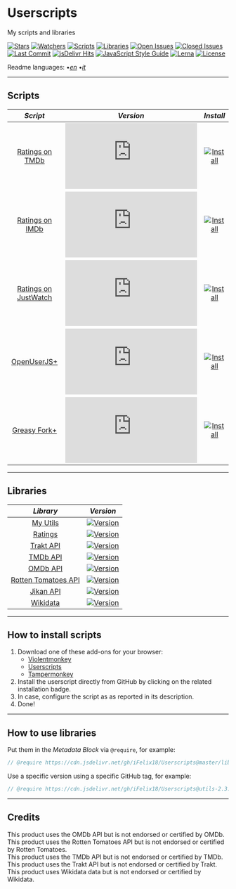 # Userscripts

My scripts and libraries

[![Stars][stars-badge]][stars-link]
[![Watchers][watchers-badge]][watchers-link]
[![Scripts][scripts-badge]][scripts-link]
[![Libraries][libraries-badge]][libraries-link]
[![Open Issues][open-issues-badge]][open-issues-link]
[![Closed Issues][closed-issues-badge]][closed-issues-link]
[![Last Commit][last-commit-badge]][last-commit-link]
[![jsDelivr Hits][jsdelivr-hits-badge]][jsdelivr-hits-link]
[![JavaScript Style Guide][style-guide-badge]][style-guide-link]
[![Lerna][lerna-badge]][lerna-link]
[![License][license-badge]][license-link]

Readme languages:
•[_en_][readme-en]
•[_it_][readme-it]

---

## Scripts

|                     _Script_                      |                      _Version_                      |                         _Install_                          |
| :-----------------------------------------------: | :-------------------------------------------------: | :--------------------------------------------------------: |
|      [Ratings on TMDb][ratings-on-tmdb-link]      |   [![Version][ratings-on-tmdb-version]][scripts]    |   [![Install][install-badge]][ratings-on-tmdb-download]    |
|      [Ratings on IMDb][ratings-on-imdb-link]      |   [![Version][ratings-on-imdb-version]][scripts]    |   [![Install][install-badge]][ratings-on-imdb-download]    |
| [Ratings on JustWatch][ratings-on-justwatch-link] | [![Version][ratings-on-justwatch-version]][scripts] | [![Install][install-badge]][ratings-on-justwatch-download] |
|        [OpenUserJS+][openuserjs-plus-link]        |   [![Version][openuserjs-plus-version]][scripts]    |   [![Install][install-badge]][openuserjs-plus-download]    |
|       [Greasy Fork+][greasyfork-plus-link]        |   [![Version][greasyfork-plus-version]][scripts]    |   [![Install][install-badge]][greasyfork-plus-download]    |

---

## Libraries

|                 _Library_                  |                    _Version_                    |
| :----------------------------------------: | :---------------------------------------------: |
|           [My Utils][utils-link]           |     [![Version][utils-version]][libraries]      |
|          [Ratings][ratings-link]           |    [![Version][ratings-version]][libraries]     |
|          [Trakt API][trakt-link]           |     [![Version][trakt-version]][libraries]      |
|           [TMDb API][tmdb-link]            |      [![Version][tmdb-version]][libraries]      |
|           [OMDb API][omdb-link]            |      [![Version][omdb-version]][libraries]      |
| [Rotten Tomatoes API][rottentomatoes-link] | [![Version][rottentomatoes-version]][libraries] |
|          [Jikan API][jikan-link]           |     [![Version][jikan-version]][libraries]      |
|         [Wikidata][wikidata-link]          |    [![Version][wikidata-version]][libraries]    |

---

## How to install scripts

1. Download one of these add-ons for your browser:
    * [Violentmonkey][violentmonkey-link]
    * [Userscripts][userscripts-link]
    * [Tampermonkey][tampermonkey-link]
2. Install the userscript directly from GitHub by clicking on the related installation badge.
3. In case, configure the script as as reported in its description.
4. Done!

---

## How to use libraries

Put them in the _Metadata Block_ via `@require`, for example:

```JavaScript
// @require https://cdn.jsdelivr.net/gh/iFelix18/Userscripts@master/lib/utils/utils.min.js
```

Use a specific version using a specific GitHub tag, for example:

```JavaScript
// @require https://cdn.jsdelivr.net/gh/iFelix18/Userscripts@utils-2.3.0/lib/utils/utils.min.js
```

---

## Credits

This product uses the OMDb API but is not endorsed or certified by OMDb.  
This product uses the Rotten Tomatoes API but is not endorsed or certified by Rotten Tomatoes.  
This product uses the TMDb API but is not endorsed or certified by TMDb.  
This product uses the Trakt API but is not endorsed or certified by Trakt.  
This product uses Wikidata data but is not endorsed or certified by Wikidata.  

[stars-badge]: https://flat.badgen.net/github/stars/iFelix18/Userscripts
[stars-link]: https://github.com/iFelix18/Userscripts/stargazers
[watchers-badge]: https://flat.badgen.net/github/watchers/iFelix18/Userscripts
[watchers-link]: https://github.com/iFelix18/Userscripts/watchers
[scripts-badge]: https://flat.badgen.net/badge/scripts/5/orange
[scripts-link]: https://github.com/iFelix18/Userscripts/tree/master/userscripts
[libraries-badge]: https://flat.badgen.net/badge/libraries/8/orange
[libraries-link]: https://github.com/iFelix18/Userscripts/tree/master/packages
[open-issues-badge]: https://flat.badgen.net/github/open-issues/iFelix18/Userscripts
[open-issues-link]: https://github.com/iFelix18/Userscripts/issues
[closed-issues-badge]: https://flat.badgen.net/github/closed-issues/iFelix18/Userscripts
[closed-issues-link]: https://github.com/iFelix18/Userscripts/issues?q=is%3Aissue+is%3Aclosed
[last-commit-badge]: https://flat.badgen.net/github/last-commit/iFelix18/Userscripts
[last-commit-link]: https://github.com/iFelix18/Userscripts/commits/master
[jsdelivr-hits-badge]: https://flat.badgen.net/jsdelivr/hits/gh/iFelix18/Userscripts?color=FF5627
[jsdelivr-hits-link]: https://www.jsdelivr.com/package/gh/iFelix18/Userscripts
[style-guide-badge]: https://flat.badgen.net/badge/code%20style/standard/44CC11
[style-guide-link]: https://standardjs.com
[lerna-badge]: https://flat.badgen.net/badge/maintained%20with/lerna/CC00FF
[lerna-link]: https://lerna.js.org/
[license-badge]: https://flat.badgen.net/github/license/iFelix18/Userscripts
[license-link]: https://github.com/iFelix18/Userscripts/blob/master/LICENSE.md

[readme-en]: /README.md "English"
[readme-it]: /README.it.md "Italiano"

[install-badge]: https://flat.badgen.net/badge/install%20directly%20from/jsDelivr/blue "Click here!"

[scripts]: #scripts

[ratings-on-tmdb-link]: /userscripts/docs/ratings-on-tmdb.md "More info"
[ratings-on-tmdb-version]: https://flat.badgen.net/runkit/iFelix18/version/iFelix18/Userscripts/master/userscripts/meta/ratings-on-tmdb.meta.js
[ratings-on-tmdb-download]: https://cdn.jsdelivr.net/gh/iFelix18/Userscripts@master/userscripts/ratings-on-tmdb.user.js "Click here!"

[ratings-on-imdb-link]: /userscripts/docs/ratings-on-imdb.md "More info"
[ratings-on-imdb-version]: https://flat.badgen.net/runkit/iFelix18/version/iFelix18/Userscripts/master/userscripts/meta/ratings-on-imdb.meta.js
[ratings-on-imdb-download]: https://cdn.jsdelivr.net/gh/iFelix18/Userscripts@master/userscripts/ratings-on-imdb.user.js "Click here!"

[ratings-on-justwatch-link]: /userscripts/docs/ratings-on-justwatch.md "More info"
[ratings-on-justwatch-version]: https://flat.badgen.net/runkit/iFelix18/version/iFelix18/Userscripts/master/userscripts/meta/ratings-on-justwatch.meta.js
[ratings-on-justwatch-download]: https://cdn.jsdelivr.net/gh/iFelix18/Userscripts@master/userscripts/ratings-on-justwatch.user.js "Click here!"

[openuserjs-plus-link]: /userscripts/docs/openuserjs-plus.md "More info"
[openuserjs-plus-version]: https://flat.badgen.net/runkit/iFelix18/version/iFelix18/Userscripts/master/userscripts/meta/openuserjs-plus.meta.js
[openuserjs-plus-download]: https://cdn.jsdelivr.net/gh/iFelix18/Userscripts@master/userscripts/openuserjs-plus.user.js "Click here!"

[greasyfork-plus-link]: /userscripts/docs/greasyfork-plus.md "More info"
[greasyfork-plus-version]: https://flat.badgen.net/runkit/iFelix18/version/iFelix18/Userscripts/master/userscripts/meta/greasyfork-plus.meta.js
[greasyfork-plus-download]: https://cdn.jsdelivr.net/gh/iFelix18/Userscripts@master/userscripts/greasyfork-plus.user.js "Click here!"

[libraries]: #libraries

[utils-link]: /packages/utils "More info"
[utils-version]: https://flat.badgen.net/npm/v/@ifelix18/utils

[ratings-link]: /packages/ratings "More info"
[ratings-version]: https://flat.badgen.net/npm/v/@ifelix18/ratings

[trakt-link]: /packages/trakt "More info"
[trakt-version]: https://flat.badgen.net/npm/v/@ifelix18/trakt

[tmdb-link]: /packages/tmdb "More info"
[tmdb-version]: https://flat.badgen.net/npm/v/@ifelix18/tmdb

[omdb-link]: /packages/omdb "More info"
[omdb-version]: https://flat.badgen.net/npm/v/@ifelix18/omdb

[rottentomatoes-link]: /packages/rottentomatoes "More info"
[rottentomatoes-version]: https://flat.badgen.net/npm/v/@ifelix18/rottentomatoes

[jikan-link]: /packages/jikan "More info"
[jikan-version]: https://flat.badgen.net/npm/v/@ifelix18/jikan

[wikidata-link]: /packages/wikidata "More info"
[wikidata-version]: https://flat.badgen.net/npm/v/@ifelix18/wikidata

[violentmonkey-link]: https://violentmonkey.github.io/
[userscripts-link]: https://github.com/quoid/userscripts/#userscripts-safari
[tampermonkey-link]: https://www.tampermonkey.net/
